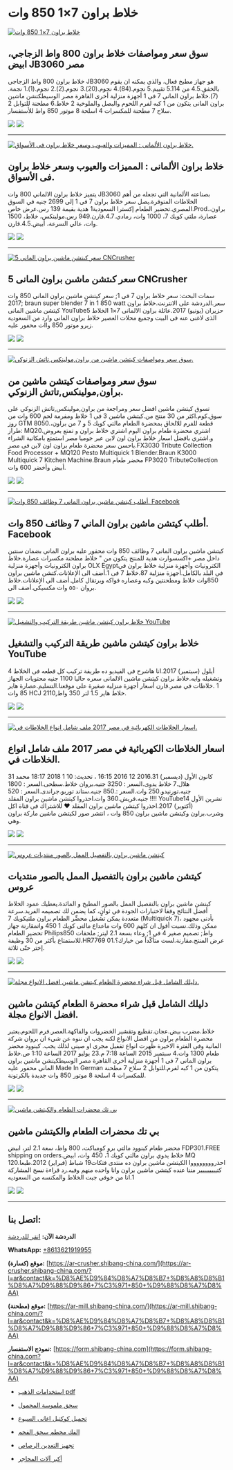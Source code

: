 # خلاط براون 7×1 850 وات

<a href="https://swt.shibang-china.com/?l=ar&img&k=%D8%AE%D9%84%D8%A7%D8%B7+%D8%A8%D8%B1%D8%A7%D9%88%D9%86+7%C3%971+850+%D9%88%D8%A7%D8%AA" target="_blank">![خلاط براون 7×1 850 وات](http://static.shibang-china.com/all-800x300/1067.jpg)</a>

## سوق سعر ومواصفات خلاط براون 800 واط الزجاجي، ابيض JB3060 مصر
خلاط براون 800 واط الزجاجي JB3060 هو جهاز مطبخ فعال، والذي يمكنه ان يقوم بالخفق.4.5 من 5.114 تقييم.5 نجوم.(84).4 نجوم.(20).3 نجوم.(2).2 نجوم.(1).1 نجمة.(7).خلاط براون المانى 7 فى 1 أجهزة منزلية أخرى القاهرة مصر الوسيطكتشن ماشين براون المانى يتكون من 1 كبه لفرم اللحوم والبصل والملوخية 2 خلاط.6 مطحنة للتوابل 2 سلاح 7 مطحنة للمكسرات 4 اسلحة 8 موتور 850 واط للأستفسار.


<a href="https://whatsapp.shibangsoft.com/WhatsApp.php" target="_blank" title="WhatsApp">![](http://static.shibang-china.com/icon/whatsapp.png)</a> <a href="https://swt.shibang-china.com/?l=ar&icon&k=%D8%AE%D9%84%D8%A7%D8%B7+%D8%A8%D8%B1%D8%A7%D9%88%D9%86+7%C3%971+850+%D9%88%D8%A7%D8%AA" target="_blank">![](http://static.shibang-china.com/icon/chat-ar.png)</a>

---

<a href="https://swt.shibang-china.com/?l=ar&img&k=%D8%AE%D9%84%D8%A7%D8%B7+%D8%A8%D8%B1%D8%A7%D9%88%D9%86+7%C3%971+850+%D9%88%D8%A7%D8%AA" target="_blank">![خلاط براون الألمانى : المميزات والعيوب وسعر خلاط براون فى الأسواق.](http://static.shibang-china.com/all-800x300/1164.jpg)</a>

## خلاط براون الألمانى : المميزات والعيوب وسعر خلاط براون فى الأسواق.
يتميز خلاط براون الالماني 800 وات JB3060 بصناعته الألمانية التي تجعله من أهم الخلاطات المتوفرة.يصل سعر خلاط براون 7 فى 1 إلى 2699 جنيه في السوق المصري.تحضير الطعام إكسترا السعودية1 هدية بقيمة 139 رس.عرض خاص.Prod.براون، عصارة، ملتي كويك 7، 1000 وات، رمادي.4.7.قارن.949 رس.مولينكس، خلاط، 1500 وات، عالي السرعة، أبيض.4.5.قارن.


<a href="https://whatsapp.shibangsoft.com/WhatsApp.php" target="_blank" title="WhatsApp">![](http://static.shibang-china.com/icon/whatsapp.png)</a> <a href="https://swt.shibang-china.com/?l=ar&icon&k=%D8%AE%D9%84%D8%A7%D8%B7+%D8%A8%D8%B1%D8%A7%D9%88%D9%86+7%C3%971+850+%D9%88%D8%A7%D8%AA" target="_blank">![](http://static.shibang-china.com/icon/chat-ar.png)</a>

---

<a href="https://swt.shibang-china.com/?l=ar&img&k=%D8%AE%D9%84%D8%A7%D8%B7+%D8%A8%D8%B1%D8%A7%D9%88%D9%86+7%C3%971+850+%D9%88%D8%A7%D8%AA" target="_blank">![سعر كىتشن ماشىن براون المانى 5 CNCrusher](http://static.shibang-china.com/all-800x300/171.jpg)</a>

## سعر كىتشن ماشىن براون المانى 5 CNCrusher
سمات البحث: سعر خلاط براون 7 فى 1; سعر كيتشن ماشين براون المانى 850 وات 2017; braun super blender 7 in 1 850 watt سعر.الدردشة على الانترنت.خلاط براون كيتشن ماشين المانى YouTube5 حزيران (يونيو) 2017.عائلة براون الالمانى 7×1 الخلاط الذى لاغنى عنه فى البيت وجميع محلات العصير خلاط براون المانى وارد من السعودية زيرو موتور 850 واات محفور عليه.


<a href="https://whatsapp.shibangsoft.com/WhatsApp.php" target="_blank" title="WhatsApp">![](http://static.shibang-china.com/icon/whatsapp.png)</a> <a href="https://swt.shibang-china.com/?l=ar&icon&k=%D8%AE%D9%84%D8%A7%D8%B7+%D8%A8%D8%B1%D8%A7%D9%88%D9%86+7%C3%971+850+%D9%88%D8%A7%D8%AA" target="_blank">![](http://static.shibang-china.com/icon/chat-ar.png)</a>

---

<a href="https://swt.shibang-china.com/?l=ar&img&k=%D8%AE%D9%84%D8%A7%D8%B7+%D8%A8%D8%B1%D8%A7%D9%88%D9%86+7%C3%971+850+%D9%88%D8%A7%D8%AA" target="_blank">![سوق سعر ومواصفات كيتشن ماشين من براون,مولينكس,تاتش الزنوكي.](http://static.shibang-china.com/all-800x300/585.jpg)</a>

## سوق سعر ومواصفات كيتشن ماشين من براون,مولينكس,تاتش الزنوكي.
تسوق كيتشن ماشين افضل سعر ومراجعة من براون,مولينكس,تاتش الزنوكي على سوق.كوم.اكثر من 30 منتج من.كيتشن ماشين 3 في 1 خلاط ومفرمة لحم 600 وات من روز GTM 8050.قطعة للفرم للالحاق بمحضرة الطعام مالتي كويك 5 و 7 من براون، طراز: MQ20.اشتري محضرة طعام براون اليوم اشتري خلاط براون و تمتع بعروض و.اشتري بافضل اسعار خلاط براون اون لاين عبر جوميا مصر استمتع بامكانية الشراء باحسن سعر محضرة طعام براون اون لاين فى مصر.FX3030 Tribute Collection Food Processor + MQ120 Pesto Multiquick 1 Blender.Braun K3000 Multiquick 7 Kitchen Machine.Braun محضر طعام FP3020 TributeCollection أبيض وأخضر 600 وات.


<a href="https://whatsapp.shibangsoft.com/WhatsApp.php" target="_blank" title="WhatsApp">![](http://static.shibang-china.com/icon/whatsapp.png)</a> <a href="https://swt.shibang-china.com/?l=ar&icon&k=%D8%AE%D9%84%D8%A7%D8%B7+%D8%A8%D8%B1%D8%A7%D9%88%D9%86+7%C3%971+850+%D9%88%D8%A7%D8%AA" target="_blank">![](http://static.shibang-china.com/icon/chat-ar.png)</a>

---

<a href="https://swt.shibang-china.com/?l=ar&img&k=%D8%AE%D9%84%D8%A7%D8%B7+%D8%A8%D8%B1%D8%A7%D9%88%D9%86+7%C3%971+850+%D9%88%D8%A7%D8%AA" target="_blank">![أطلب كيتشن ماشين براون الماني 7 وظائف 850 وات. Facebook](http://static.shibang-china.com/all-800x300/1454.jpg)</a>

## أطلب كيتشن ماشين براون الماني 7 وظائف 850 وات. Facebook
كيتشن ماشين براون الماني 7 وظائف 850 وات محفور عليه براون الماني بضمان سنتين داخل مصر +اكسسوارت هدية للمنتج يتكون من &quot; خلاط مطحنة مكسرات عصارة.خلاط براون الكترونيات وأجهزة منزلية OLX Egyptالكترونيات وأجهزة منزلية خلاط براون في في البلد بالكامل.أجهزة منزلية 87.خلاط 7 فى 1.أضف الى الإعلانات.كتشن ماشين براون 850وات خلاط ومطحنتين وكبه وعصاره فواكه وبرتقال كامل.أضف الى الإعلانات.خلاط بروان ٥٥٠ وات مكسيكى.أضف الى.


<a href="https://whatsapp.shibangsoft.com/WhatsApp.php" target="_blank" title="WhatsApp">![](http://static.shibang-china.com/icon/whatsapp.png)</a> <a href="https://swt.shibang-china.com/?l=ar&icon&k=%D8%AE%D9%84%D8%A7%D8%B7+%D8%A8%D8%B1%D8%A7%D9%88%D9%86+7%C3%971+850+%D9%88%D8%A7%D8%AA" target="_blank">![](http://static.shibang-china.com/icon/chat-ar.png)</a>

---

<a href="https://swt.shibang-china.com/?l=ar&img&k=%D8%AE%D9%84%D8%A7%D8%B7+%D8%A8%D8%B1%D8%A7%D9%88%D9%86+7%C3%971+850+%D9%88%D8%A7%D8%AA" target="_blank">![خلاط براون كيتشن ماشين طريقة التركيب والتشغيل YouTube](http://static.shibang-china.com/all-800x300/975.jpg)</a>

## خلاط براون كيتشن ماشين طريقة التركيب والتشغيل YouTube
4 أيلول (سبتمبر) 2017.انا هاشرح فى الفيديو ده طريقة تركيب كل قطعه فى الخلاط وتشغيله وايه.خلاط براون كيتشن ماشين الالمانى سعره حاليا 1100 جنيه محتويات الجهاز 1 .خلاطات في مصر.قارن أسعار أجهزة منزلية صغيرة على موقعنا.التسليم.عصارة هاير 85 وات HCJ 2110,خلاط هاير 1.5 لتر 350 واط.


<a href="https://whatsapp.shibangsoft.com/WhatsApp.php" target="_blank" title="WhatsApp">![](http://static.shibang-china.com/icon/whatsapp.png)</a> <a href="https://swt.shibang-china.com/?l=ar&icon&k=%D8%AE%D9%84%D8%A7%D8%B7+%D8%A8%D8%B1%D8%A7%D9%88%D9%86+7%C3%971+850+%D9%88%D8%A7%D8%AA" target="_blank">![](http://static.shibang-china.com/icon/chat-ar.png)</a>

---

<a href="https://swt.shibang-china.com/?l=ar&img&k=%D8%AE%D9%84%D8%A7%D8%B7+%D8%A8%D8%B1%D8%A7%D9%88%D9%86+7%C3%971+850+%D9%88%D8%A7%D8%AA" target="_blank">![اسعار الخلاطات الكهربائية في مصر 2017 ملف شامل انواع الخلاطات في.](http://static.shibang-china.com/all-800x300/114.jpg)</a>

## اسعار الخلاطات الكهربائية في مصر 2017 ملف شامل انواع الخلاطات في.
31 كانون الأول (ديسمبر) 2016.31 12 2016 16:15 ، تحديث: 10 1 2018 18:17 محمد هلال.7 خلاط يدوى.السعر : 3250 جنيه.بروان خلاط.سطحى.السعر : 1800 جنيه.تورنيدو.250 وات.السعر :.850 جنيه.ستاند توربو.جراندى.السعر : 520 جنيه.فريش.360 وات.احذروا كيتشن ماشين براون المقلد !!!! YouTube14 تشرين الأول (أكتوبر) 2017.احذروا كيتشن ماشين براون المقلد ❤ للاشتراك في قناة اكل وشرب.براون وكيتشن ماشين براون 850 وات ، انتشر صور لكيتشن ماشين ماركة براون وهي.


<a href="https://whatsapp.shibangsoft.com/WhatsApp.php" target="_blank" title="WhatsApp">![](http://static.shibang-china.com/icon/whatsapp.png)</a> <a href="https://swt.shibang-china.com/?l=ar&icon&k=%D8%AE%D9%84%D8%A7%D8%B7+%D8%A8%D8%B1%D8%A7%D9%88%D9%86+7%C3%971+850+%D9%88%D8%A7%D8%AA" target="_blank">![](http://static.shibang-china.com/icon/chat-ar.png)</a>

---

<a href="https://swt.shibang-china.com/?l=ar&img&k=%D8%AE%D9%84%D8%A7%D8%B7+%D8%A8%D8%B1%D8%A7%D9%88%D9%86+7%C3%971+850+%D9%88%D8%A7%D8%AA" target="_blank">![كيتشن ماشين براون بالتفصيل الممل بالصور منتديات عروس](http://static.shibang-china.com/all-800x300/1515.jpg)</a>

## كيتشن ماشين براون بالتفصيل الممل بالصور منتديات عروس
كيتشن ماشين براون بالتفصيل الممل بالصور المطبخ و المائدة.يعطيك عمود الخلاط أفضل النتائج وفقا لاختبارات الجودة في ثوانٍ، كما يضمن لك تصميمه الفريد.سرعة متعددة يمكن تشغيل محضِّر الطعام براون ملتيكويك 7 (Multiquick 7)، بأدنى مجهود ممكن وذلك.نسيت أقول ان كلهم 600 وات ماعداع مالتى كويك 1 450 واتمقارنة جهاز تحضير الطعام Philips‎850 واط; تصميم صغير 4 في 1; وعاء بسعة 2.1 ليتر; ملحقات للاستمتاع بأكثر من 30 وظيفة.HR7769 01.عرض المنتج.مقارنة.لست متأكّداً من خيارك؟ إختر حتّى ثلاثة.


<a href="https://whatsapp.shibangsoft.com/WhatsApp.php" target="_blank" title="WhatsApp">![](http://static.shibang-china.com/icon/whatsapp.png)</a> <a href="https://swt.shibang-china.com/?l=ar&icon&k=%D8%AE%D9%84%D8%A7%D8%B7+%D8%A8%D8%B1%D8%A7%D9%88%D9%86+7%C3%971+850+%D9%88%D8%A7%D8%AA" target="_blank">![](http://static.shibang-china.com/icon/chat-ar.png)</a>

---

<a href="https://swt.shibang-china.com/?l=ar&img&k=%D8%AE%D9%84%D8%A7%D8%B7+%D8%A8%D8%B1%D8%A7%D9%88%D9%86+7%C3%971+850+%D9%88%D8%A7%D8%AA" target="_blank">![دليلك الشامل قبل شراء محضرة الطعام كيتشن ماشين افضل الانواع مجلة.](http://static.shibang-china.com/all-800x300/893.jpg)</a>

## دليلك الشامل قبل شراء محضرة الطعام كيتشن ماشين افضل الانواع مجلة.
خلاط.مضرب بيض.عجان.تقطيع وتقشير الخضروات والفاكهة.العصر.فرم اللحوم.يعتبر محضرة الطعام براون من افضل الانواع لكنه يجب ان ننوه عن شىء ان بروان شركة المانية وفى الفترة الاخيرة ظهرت انواع تقفيل مجرى او صينى لذلك يجب. كينوود محضر طعام 1300 وات.4 سبتمبر 2015 الساعة 7:18 م.23 يوليو 2017 الساعة 1:10 ص.خلاط براون المانى 7 فى 1 أجهزة منزلية أخرى القاهرة مصر الوسيطكيتشن ماشين براون المانى محفور عليه Made In German يتكون من 1 كبه لفرم.للتوابل 2 سلاح 7 مطحنة للمكسرات 4 اسلحة 8 موتور 850 وات جديدة بالكرتونة.


<a href="https://whatsapp.shibangsoft.com/WhatsApp.php" target="_blank" title="WhatsApp">![](http://static.shibang-china.com/icon/whatsapp.png)</a> <a href="https://swt.shibang-china.com/?l=ar&icon&k=%D8%AE%D9%84%D8%A7%D8%B7+%D8%A8%D8%B1%D8%A7%D9%88%D9%86+7%C3%971+850+%D9%88%D8%A7%D8%AA" target="_blank">![](http://static.shibang-china.com/icon/chat-ar.png)</a>

---

<a href="https://swt.shibang-china.com/?l=ar&img&k=%D8%AE%D9%84%D8%A7%D8%B7+%D8%A8%D8%B1%D8%A7%D9%88%D9%86+7%C3%971+850+%D9%88%D8%A7%D8%AA" target="_blank">![بي تك محضرات الطعام والكيتشن ماشين](http://static.shibang-china.com/all-800x300/845.jpg)</a>

## بي تك محضرات الطعام والكيتشن ماشين
محضر طعام كينوود مالتي برو كومباكت، 800 واط، سعة 2.1 لتر، ابيض FDP301.FREE shipping on orders.خلاط يدوي براون مالتي كويك 1، 450 وات، ابيض MQ 120.احذرووووووووا الكيتشن ماشين براون ده منتدى فتكات19 شباط (فبراير) 2012.طبعا كتييييييييير مننا عنده كيتشن ماشين براون وانا واحده منهم وفيه.رد قراءة نسخ المشاركة 1.انا من خوفى جبت الخلاط والمكنسه من السعوديه


<a href="https://whatsapp.shibangsoft.com/WhatsApp.php" target="_blank" title="WhatsApp">![](http://static.shibang-china.com/icon/whatsapp.png)</a> <a href="https://swt.shibang-china.com/?l=ar&icon&k=%D8%AE%D9%84%D8%A7%D8%B7+%D8%A8%D8%B1%D8%A7%D9%88%D9%86+7%C3%971+850+%D9%88%D8%A7%D8%AA" target="_blank">![](http://static.shibang-china.com/icon/chat-ar.png)</a>

---
## اتصل بنا:

**الدردشة الآن:** [انقر للدردشة](https://swt.shibang-china.com?l=ar&contact&k=%D8%AE%D9%84%D8%A7%D8%B7+%D8%A8%D8%B1%D8%A7%D9%88%D9%86+7%C3%971+850+%D9%88%D8%A7%D8%AA)

**WhatsApp:**  [+8613621919955](https://whatsapp.shibangsoft.com/WhatsApp.php)

**موقع (كسارة):** [https://ar-crusher.shibang-china.com/](https://ar-crusher.shibang-china.com/?l=ar&contact&k=%D8%AE%D9%84%D8%A7%D8%B7+%D8%A8%D8%B1%D8%A7%D9%88%D9%86+7%C3%971+850+%D9%88%D8%A7%D8%AA)

**موقع (مطحنة):** [https://ar-mill.shibang-china.com/](https://ar-mill.shibang-china.com/?l=ar&contact&k=%D8%AE%D9%84%D8%A7%D8%B7+%D8%A8%D8%B1%D8%A7%D9%88%D9%86+7%C3%971+850+%D9%88%D8%A7%D8%AA)

**نموذج الاستفسار:** [https://form.shibang-china.com](https://form.shibang-china.com?l=ar&contact&k=%D8%AE%D9%84%D8%A7%D8%B7+%D8%A8%D8%B1%D8%A7%D9%88%D9%86+7%C3%971+850+%D9%88%D8%A7%D8%AA)

* [استخدامات الذهب pdf](../19/%D8%A7%D8%B3%D8%AA%D8%AE%D8%AF%D8%A7%D9%85%D8%A7%D8%AA%20%D8%A7%D9%84%D8%B0%D9%87%D8%A8%20pdf.md)

* [سحق ملموسة المحمول](../17/%D8%B3%D8%AD%D9%82%20%D9%85%D9%84%D9%85%D9%88%D8%B3%D8%A9%20%D8%A7%D9%84%D9%85%D8%AD%D9%85%D9%88%D9%84.md)

* [تحميل كوكتيل اغانى السبوع](../19/%D8%AA%D8%AD%D9%85%D9%8A%D9%84%20%D9%83%D9%88%D9%83%D8%AA%D9%8A%D9%84%20%D8%A7%D8%BA%D8%A7%D9%86%D9%89%20%D8%A7%D9%84%D8%B3%D8%A8%D9%88%D8%B9.md)

* [الفك محطم سحق الفحم](../17/%D8%A7%D9%84%D9%81%D9%83%20%D9%85%D8%AD%D8%B7%D9%85%20%D8%B3%D8%AD%D9%82%20%D8%A7%D9%84%D9%81%D8%AD%D9%85.md)

* [تجهيز التعدين الرصاص](../17/%D8%AA%D8%AC%D9%87%D9%8A%D8%B2%20%D8%A7%D9%84%D8%AA%D8%B9%D8%AF%D9%8A%D9%86%20%D8%A7%D9%84%D8%B1%D8%B5%D8%A7%D8%B5.md)

* [أكبر آلات المحاجر](../18/%D8%A3%D9%83%D8%A8%D8%B1%20%D8%A2%D9%84%D8%A7%D8%AA%20%D8%A7%D9%84%D9%85%D8%AD%D8%A7%D8%AC%D8%B1.md)